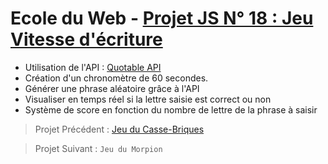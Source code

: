 # Ecole du Web - [Projet JS N° 18 : Jeu Vitesse d'écriture](https://www.ecole-du-web.net/)
* Utilisation de l'API : [Quotable API](https://github.com/lukePeavey/quotable)
* Création d'un chronomètre de 60 secondes.
* Générer une phrase aléatoire grâce à l'API
* Visualiser en temps réel si la lettre saisie est correct ou non
* Système de score en fonction du nombre de lettre de la phrase à saisir

> Projet Précédent : [Jeu du Casse-Briques](https://github.com/Zenitude/ecoleWeb-projetjs-cassebriques)

> Projet Suivant : `Jeu du Morpion`
